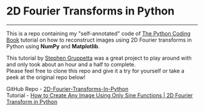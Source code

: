# 2D Fourier Transforms in Python
---
This is a repo containing my "self-annotated" code of [The Python Coding Book](https://thepythoncodingbook.com/) tutorial on how to reconstruct images using 2D Fourier transforms in Python using **NumPy** and **Matplotlib**.   

This tutorial by [Stephen Gruppetta](https://stephengruppetta.bio.link/) was a great project to play around with and only took about an hour and a half to complete.   
Please feel free to clone this repo and give it a try for yourself or take a peek at the original repo below!

GitHub Repo - [2D-Fourier-Transforms-In-Python](https://github.com/codetoday-london/2D-Fourier-Transforms-In-Python.git)   
Tutorial - [How to Create Any Image Using Only Sine Functions | 2D Fourier Transform in Python](https://thepythoncodingbook.com/2021/08/30/2d-fourier-transform-in-python-and-fourier-synthesis-of-images/)
